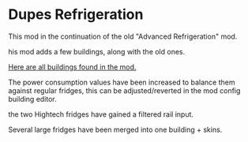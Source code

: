 # Dupes Refrigeration

This mod in the continuation of the old "Advanced Refrigeration" mod.

his mod adds a few buildings, along with the old ones.

[Here are all buildings found in the mod.](./Buildings)

The power consumption values have been increased to balance them against regular fridges, this can be adjusted/reverted in the mod config building editor.

the two Hightech fridges have gained a filtered rail input.

Several large fridges have been merged into one building + skins.
